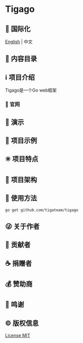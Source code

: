 # Tigago

## :large_blue_circle: 国际化

[English](README.md) | 中文

## :book: 内容目录

## :information_source: 项目介绍

Tigago是一个Go web框架

### :bell: 官网

## :foggy: 演示

## :large_blue_diamond: 项目示例

## :eight_spoked_asterisk: 项目特点

## :leaves: 项目架构

## :gem: 使用方法

``` 
go get github.com/tigateam/tigago
```

## :stuck_out_tongue_winking_eye: 关于作者

## :stars: 贡献者

## :coffee: 捐赠者

## :moneybag: 赞助商

## :clap: 鸣谢

## :copyright: 版权信息

[License MIT](LICENSE)

